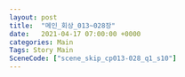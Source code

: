 ```yaml
---
layout: post
title:  "메인_회상_013~028장"
date:   2021-04-17 07:00:00 +0000
categories: Main
Tags: Story Main
SceneCode: ["scene_skip_cp013-028_q1_s10"]
---
```

